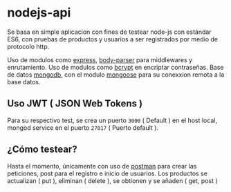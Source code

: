 # nodejs-api
 
Se basa en simple aplicacion con fines de testear node-js con estándar ES6, con pruebas de productos y usuarios a ser registrados por medio de protocolo http.

Uso de modulos como [express](https://www.npmjs.com/package/express), [body-parser](https://www.npmjs.com/package/body-parser) para middlewares y enrutamiento.
Uso de modulos como [bcrypt](https://www.npmjs.com/package/bcrypt) en encriptar contraseñas.
Base de datos [mongodb](https://www.mongodb.com/), con el modulo [mongoose](https://www.npmjs.com/package/mongoose) para su conexxion remota a la base datos.
## Uso JWT ( JSON Web Tokens ) 

Para su respectivo test, se crea un puerto `3000` ( Default ) en el host local, mongod service en el puerto `27017` ( Puerto default ).

## ¿Cómo testear?
Hasta el momento, únicamente con uso de [postman](https://www.getpostman.com/apps) para crear las peticiones, post para el registro e inicio de usuarios.
Los productos se actualizan ( put ), eliminan ( delete ), se obtionen y se añaden ( get, post )



